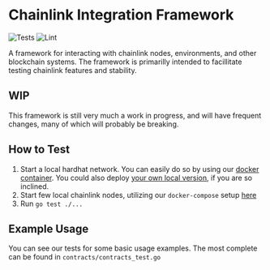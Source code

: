 # Chainlink Integration Framework

![Tests](https://github.com/smartcontractkit/integrations-framework/actions/workflows/test.yaml/badge.svg)
![Lint](https://github.com/smartcontractkit/integrations-framework/actions/workflows/lint.yaml/badge.svg)

A framework for interacting with chainlink nodes, environments, and other blockchain systems.
The framework is primarilly intended to facillitate testing chainlink features and stability.

## WIP

This framework is still very much a work in progress, and will have frequent changes, many of which will probably be
breaking.

## How to Test

1. Start a local hardhat network. You can easily do so by using our
 [docker container](https://hub.docker.com/r/smartcontract/hardhat-network). You could also deploy
 [your own local version](https://hardhat.org/hardhat-network/), if you are so inclined.
2. Start few local chainlink nodes, utilizing our `docker-compose` setup
   [here](https://github.com/smartcontractkit/chainlink-node-compose)
3. Run `go test ./...`

## Example Usage

You can see our tests for some basic usage examples. The most complete can be found in `contracts/contracts_test.go`

